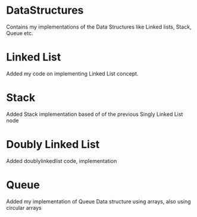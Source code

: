 # DataStructures
Contains my implementations of the Data Structures like Linked lists, Stack, Queue etc.

# Linked List
Added my code on implementing Linked List concept.

# Stack
Added Stack implementation based of of the previous Singly Linked List node

# Doubly Linked List
Added doublylinkedlist code, implementation

# Queue
Added my implementation of Queue Data structure using arrays, also using circular arrays
